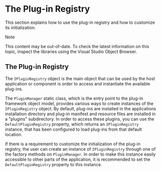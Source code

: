The Plug-in Registry
====
This section explains how to use the plug-in registry and how to customize its initialization.

> [!NOTE]
> This content may be out-of-date. To check the latest information on this topic, inspect the libraries using the Visual Studio Object Browser.


The Plug-in Registry
----
The `IPluginRegistry` object is the main object that can be used by the host application or component is order to access and instantiate the available plug-ins.

The `PluginManager` static class, which is the entry point to the plug-in framework object model, provides various ways to create instances of the `IPluginRegistry` object. By default, plug-ins are installed in the applications installation directory and plug-in manifest and resource files are installed in a "plugins" subdirectory. In order to access these plugins, you can use the `DefaultPluginRegistry` property, which returns an `IPluginRegistry` instance, that has been configured to load plug-ins from that default location.

If there is a requirement to customize the initialization of the plug-in registry, the user can create an instance of `IPluginRegistry` through one of the factory methods on `PluginManager`. In order to make this instance easily accessible to other parts of the application, it is recommended to set the `DefaultPluginRegistry` property to this instance.
